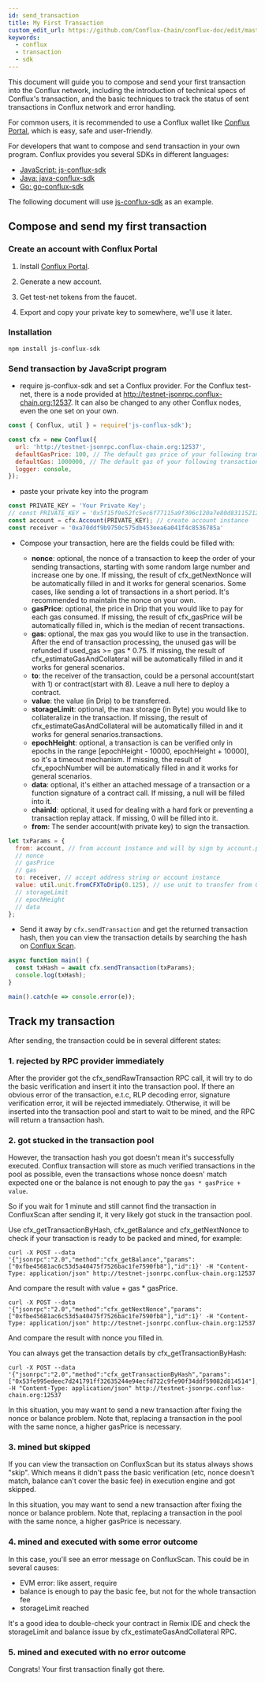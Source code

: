 ```yaml
---
id: send_transaction
title: My First Transaction
custom_edit_url: https://github.com/Conflux-Chain/conflux-doc/edit/master/docs/send_transaction.md
keywords:
  - conflux
  - transaction
  - sdk
---
```


This document will guide you to compose and send your first transaction into the Conflux network, including the introduction of technical specs of Conflux's transaction, and the basic techniques to track the status of sent transactions in Conflux network and error handling.

For common users, it is recommended to use a Conflux wallet like [Conflux Portal](https://github.com/Conflux-Chain/conflux-portal), which is easy, safe and user-friendly.

For developers that want to compose and send transaction in your own program. Conflux provides you several SDKs in different languages:

* [JavaScript: js-conflux-sdk](https://github.com/Conflux-Chain/js-conflux-sdk)
* [Java: java-conflux-sdk](https://github.com/Conflux-Chain/java-conflux-sdk)
* [Go: go-conflux-sdk](https://github.com/Conflux-Chain/go-conflux-sdk)

The following document will use [js-conflux-sdk](https://github.com/Conflux-Chain/js-conflux-sdk) as an example.

## Compose and send my first transaction

### Create an account with Conflux Portal

1. Install [Conflux Portal](https://github.com/Conflux-Chain/conflux-portal).

2. Generate a new account.

3. Get test-net tokens from the faucet.

4. Export and copy your private key to somewhere, we'll use it later.

### Installation

``` npm install js-conflux-sdk ```

### Send transaction by JavaScript program

* require js-conflux-sdk and set a Conflux provider. For the Conflux test-net, there is a node provided at http://testnet-jsonrpc.conflux-chain.org:12537. It can also be changed to any other Conflux nodes, even the one set on your own.

```javascript
const { Conflux, util } = require('js-conflux-sdk');

const cfx = new Conflux({
  url: 'http://testnet-jsonrpc.conflux-chain.org:12537',
  defaultGasPrice: 100, // The default gas price of your following transactions
  defaultGas: 1000000, // The default gas of your following transactions
  logger: console,
});
```

* paste your private key into the program

```javascript
const PRIVATE_KEY = 'Your Private Key';
// const PRIVATE_KEY = '0x5f15f9e52fc5ec6f77115a9f306c120a7e80d83115212d33a843bb6b7989c261';
const account = cfx.Account(PRIVATE_KEY); // create account instance
const receiver = '0xa70ddf9b9750c575db453eea6a041f4c8536785a'
```

* Compose your transaction, here are the fields could be filled with:

	* **nonce**: optional, the nonce of a transaction to keep the order of your sending transactions, starting with some random large number and increase one by one. If missing, the result of cfx_getNextNonce will be automatically filled in and it works for general scenarios. Some cases, like sending a lot of transactions in a short period. It's recommended to maintain the nonce on your own.
	* **gasPrice**: optional, the price in Drip that you would like to pay for each gas consumed. If missing, the result of cfx_gasPrice will be automatically filled in, which is the median of recent transactions.
	* **gas**: optional, the max gas you would like to use in the transaction. After the end of transaction processing, the unused gas will be refunded if used_gas >= gas * 0.75. If missing, the result of cfx_estimateGasAndCollateral will be automatically filled in and it works for general scenarios.
	* **to**: the receiver of the transaction, could be a personal account(start with 1) or contract(start with 8). Leave a null here to deploy a contract.
	* **value**: the value (in Drip) to be transferred.
	* **storageLimit**: optional, the max storage (in Byte) you would like to collateralize in the transaction. If missing, the result of cfx_estimateGasAndCollateral will be automatically filled in and it works for general senarios.transactions.
	* **epochHeight**: optional, a transaction is can be verified only in epochs in the range [epochHeight - 10000, epochHeight + 10000], so it's  a timeout mechanism. If missing, the result of cfx_epochNumber will be automatically filled in and it works for general scenarios.
	* **data**: optional, it's either an attached message of a transaction or a function signature of a contract call. If missing, a null will be filled into it.
	* **chainId**: optional, it used for dealing with a hard fork or preventing a transaction replay attack. If missing, 0 will be filled into it.
	* **from**: The sender account(with private key) to sign the transaction.

```javascript
let txParams = {
  from: account, // from account instance and will by sign by account.privateKey
  // nonce 
  // gasPrice
  // gas
  to: receiver, // accept address string or account instance
  value: util.unit.fromCFXToDrip(0.125), // use unit to transfer from 0.125 CFX to Drip
  // storageLimit
  // epochHeight
  // data
};
```

* Send it away by ```cfx.sendTransaction``` and get the returned transaction hash, then you can view the transaction details by searching the hash on [Conflux Scan](http://confluxscan.io/). 

```javascript
async function main() {
  const txHash = await cfx.sendTransaction(txParams);
  console.log(txHash);
}

main().catch(e => console.error(e));
```

## Track my transaction

After sending, the transaction could be in several different states:

### 1. rejected by RPC provider immediately

After the provider got the cfx_sendRawTransaction RPC call, it will try to do the basic verification and insert it into the transaction pool. If there an obvious error of the transaction, e.t.c, RLP decoding error, signature verification error, it will be rejected immediately. Otherwise, it will be inserted into the transaction pool and start to wait to be mined, and the RPC will return a transaction hash.

### 2. got stucked in the transaction pool

However, the transaction hash you got doesn't mean it's successfully executed. Conflux transaction will store as much verified transactions in the pool as possible, even the transactions whose nonce doesn' match expected one or the balance is not enough to pay the ```gas * gasPrice + value```. 

So if you wait for 1 minute and still cannot find the transaction in ConfluxScan after sending it, it very likely got stuck in the transaction pool. 

Use cfx_getTransactionByHash, cfx_getBalance and cfx_getNextNonce to check if your transaction is ready to be packed and mined, for example:

```
curl -X POST --data '{"jsonrpc":"2.0","method":"cfx_getBalance","params":["0xfbe45681ac6c53d5a40475f7526bac1fe7590fb8"],"id":1}' -H "Content-Type: application/json" http://testnet-jsonrpc.conflux-chain.org:12537
```
And compare the result with value + gas * gasPrice.

```
curl -X POST --data '{"jsonrpc":"2.0","method":"cfx_getNextNonce","params":["0xfbe45681ac6c53d5a40475f7526bac1fe7590fb8"],"id":1}' -H "Content-Type: application/json" http://testnet-jsonrpc.conflux-chain.org:12537

```
And compare the result with nonce you filled in.

You can always get the transaction details by cfx_getTransactionByHash:
```
curl -X POST --data '{"jsonrpc":"2.0","method":"cfx_getTransactionByHash","params":["0x53fe995edeec7d241791ff32635244e94ecfd722c9fe90f34ddf59082d814514"],"id":1}' -H "Content-Type: application/json" http://testnet-jsonrpc.conflux-chain.org:12537
```

In this situation, you may want to send a new transaction after fixing the nonce or balance problem. Note that, replacing a transaction in the pool with the same nonce, a higher gasPrice is necessary.

### 3. mined but skipped

If you can view the transaction on ConfluxScan but its status always shows "skip". Which means it didn't pass the basic verification (etc, nonce doesn't match, balance can't cover the basic fee) in execution engine and got skipped.

In this situation, you may want to send a new transaction after fixing the nonce or balance problem. Note that, replacing a transaction in the pool with the same nonce, a higher gasPrice is necessary.

### 4. mined and executed with some error outcome

In this case, you'll see an error message on ConfluxScan. This could be in several causes: 

* EVM error: like assert, require
* balance is enough to pay the basic fee, but not for the whole transaction fee
* storageLimit reached

It's a good idea to double-check your contract in Remix IDE and check the storageLimit and balance issue by cfx_estimateGasAndCollateral RPC.

### 5. mined and executed with no error outcome

Congrats! Your first transaction finally got there.




